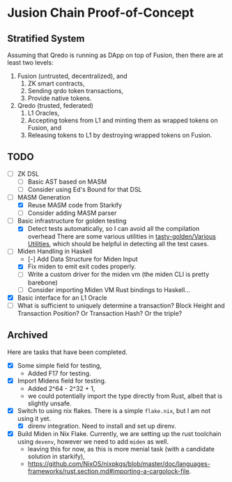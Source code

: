 # Jusion Chain Proof-of-Concept

## Stratified System

Assuming that Qredo is running as DApp on top of Fusion, then there are at least two levels:

1. Fusion (untrusted, decentralized), and
    1. ZK smart contracts,
    2. Sending qrdo token transactions,
    3. Provide native tokens.
2. Qredo (trusted, federated)
    1. L1 Oracles,
    2. Accepting tokens from L1 and minting them as wrapped tokens on Fusion, and
    3. Releasing tokens to L1 by destroying wrapped tokens on Fusion.

## TODO

- [ ] ZK DSL
  - [ ] Basic AST based on MASM
  - [ ] Consider using Ed's Bound for that DSL
- [ ] MASM Generation
  - [X] Reuse MASM code from Starkify
  - [ ] Consider adding MASM parser
- [ ] Basic infrastructure for golden testing
  - [X] Detect tests automatically, so I can avoid all the compilation overhead
    There are some various utilities in [tasty-golden/Various Utilities](https://hackage.haskell.org/package/tasty-golden-2.3.5/docs/Test-Tasty-Golden.html#g:3), which should be helpful in detecting all the test cases.
- [ ] Miden Handling in Haskell
  - [-] Add Data Structure for Miden Input
  - [X] Fix miden to emit exit codes properly.
  - [ ] Write a custom driver for the miden vm (the miden CLI is pretty barebone)
  - [ ] Consider importing Miden VM Rust bindings to Haskell...
- [X] Basic interface for an L1 Oracle
- [ ] What is sufficient to uniquely determine a transaction?  Block Height and Transaction Position?  Or Transaction Hash?  Or the triple?

## Archived

Here are tasks that have been completed.

- [X] Some simple field for testing,
  - Added F17 for testing.
- [X] Import Midens field for testing.
  - Added 2^64 - 2^32 + 1,
  - we could potentially import the type directly from Rust, albeit that is slightly unsafe.
- [X] Switch to using nix flakes.  There is a simple `flake.nix`, but I am not using it yet.
  - [X] direnv integration.  Need to install and set up direnv.
- [X] Build Miden in Nix Flake.  Currently, we are setting up the rust toolchain using `devenv`, however we need to add `miden` as well.
  - leaving this for now, as this is more menial task (with a candidate solution in starkify),
  - <https://github.com/NixOS/nixpkgs/blob/master/doc/languages-frameworks/rust.section.md#importing-a-cargolock-file>.
